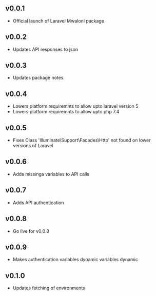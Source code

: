 ## v0.0.1

- Official launch of Laravel Mwaloni package

## v0.0.2

- Updates API responses to json

## v0.0.3

- Updates package notes.

## v0.0.4

- Lowers platform requiremnts to allow upto laravel version 5
- Lowers platform requiremnts to allow upto php 7.4

## v0.0.5

- Fixes Class 'Illuminate\Support\Facades\Http' not found on lower versions of Laravel

## v0.0.6

- Adds missinga variables to API calls

## v0.0.7

- Adds API authentication

## v0.0.8

- Go live for v0.0.8

## v0.0.9

- Makes authentication variables dynamic variables dynamic

## v0.1.0

- Updates fetching of environments